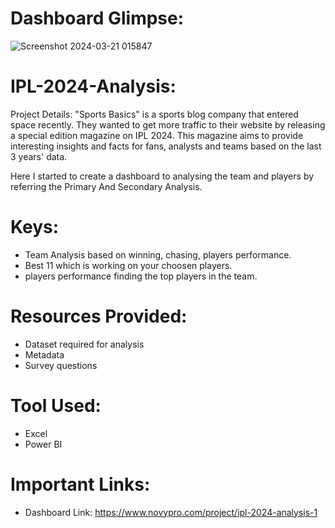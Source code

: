 # Dashboard Glimpse:
![Screenshot 2024-03-21 015847](https://github.com/arunsingh8/IPL-2024-Analysis/assets/112901373/44b40579-e89c-4074-8802-6e7b4afa3b2f)

# IPL-2024-Analysis:

Project Details: "Sports Basics" is a sports blog company that entered space recently. They wanted to get more traffic to their website by releasing a special edition magazine on IPL 2024. This magazine aims to provide interesting insights and facts for fans, analysts and teams based on the last 3 years' data. 

Here I started to create a dashboard to analysing the team and players by referring the Primary And Secondary Analysis.

# Keys: 
* Team Analysis based on winning, chasing, players performance.
* Best 11 which is working on your choosen players.
* players performance finding the top players in the team.

# Resources Provided:
* Dataset required for analysis
* Metadata
* Survey questions

# Tool Used:
* Excel
* Power BI

# Important Links:
* Dashboard Link:  https://www.novypro.com/project/ipl-2024-analysis-1
